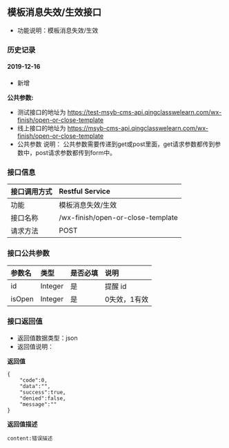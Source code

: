 ## 模板消息失效/生效接口
+ 功能说明：模板消息失效/生效

### 历史记录

#### 2019-12-16 
- 新增

**公共参数:**
+ 测试接口的地址为 https://test-msyb-cms-api.qingclasswelearn.com/wx-finish/open-or-close-template
+ 线上接口的地址为 https://msyb-cms-api.qingclasswelearn.com/wx-finish/open-or-close-template
+ 公共参数 说明： 公共参数需要传递到get或post里面，get请求参数都传到参数中，post请求参数都传到form中。

### 接口信息
|接口调用方式 	|	Restful Service									|
|:--------------|:--------------------------------------------------|
|功能	     	| 模板消息失效/生效			    					|
|接口名称		|/wx-finish/open-or-close-template					|
|请求方法		|POST					    						|

### 接口公共参数
|参数名		   		|类型					|是否必填	|说明			    					|
|:------------------|:----------------------|:----------|:--------------------------------------|
|id			   		|Integer				|	是	  	|提醒 id	      	  						|
|isOpen				|Integer				|	是		|0失效，1有效								|

### 接口返回值
+ 返回值数据类型：json
+ 返回值说明：

**返回值**  

```
{
    "code":0,
    "data":"",
    "success":true,
    "denied":false,
    "message":""
}
```

**返回值描述**  

```
content:错误描述
```